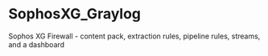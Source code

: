 # SophosXG_Graylog
Sophos XG Firewall - content pack, extraction rules, pipeline rules, streams, and a dashboard
